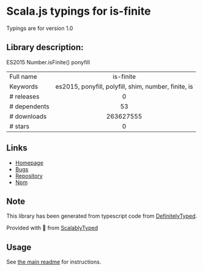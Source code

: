 
# Scala.js typings for is-finite

Typings are for version 1.0

## Library description:
ES2015 Number.isFinite() ponyfill

|                    |                 |
| ------------------ | :-------------: |
| Full name          | is-finite |
| Keywords           | es2015, ponyfill, polyfill, shim, number, finite, is |
| # releases         | 0 |
| # dependents       | 53 |
| # downloads        | 263627555 |
| # stars            | 0 |

## Links
- [Homepage](https://github.com/sindresorhus/is-finite#readme)
- [Bugs](https://github.com/sindresorhus/is-finite/issues)
- [Repository](https://github.com/sindresorhus/is-finite)
- [Npm](https://www.npmjs.com/package/is-finite)
    


## Note
This library has been generated from typescript code from [DefinitelyTyped](https://definitelytyped.org).

Provided with :purple_heart: from [ScalablyTyped](https://github.com/oyvindberg/ScalablyTyped)

## Usage
See [the main readme](../../readme.md) for instructions.


